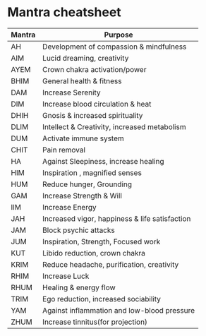 Mantra cheatsheet
===============
|Mantra |Purpose|
 |----------- | ------------- |
 | AH | Development of compassion & mindfulness |
 |AIM  | Lucid dreaming, creativity |
 |AYEM | Crown chakra activation/power |
| BHIM  | General health & fitness |
| DAM  | Increase Serenity |
| DIM | Increase blood circulation & heat |
| DHIH | Gnosis & increased spirituality |
 | DLIM  | Intellect & Creativity, increased metabolism |
 | DUM | Activate immune system |
 | CHIT  | Pain removal |
| HA  |Against Sleepiness, increase healing |
| HIM | Inspiration , magnified senses |
| HUM | Reduce hunger, Grounding |
| GAM | Increase  Strength & Will  |
| IIM | Increase Energy |
| JAH | Increased vigor, happiness & life satisfaction |
| JAM | Block psychic attacks |
| JUM  | Inspiration, Strength,  Focused work |
| KUT  | Libido reduction, crown chakra | 
| KRIM | Reduce headache, purification, creativity |
| RHIM | Increase Luck |
| RHUM | Healing & energy flow |
| TRIM | Ego reduction, increased sociability |
| YAM  | Against inflammation and low-blood pressure | 
| ZHUM | Increase tinnitus(for projection) |

